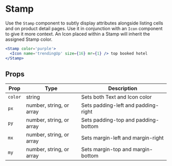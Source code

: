 # Stamp

Use the `Stamp` component to subtly display attributes alongside listing cells and on product detail pages.
Use it in conjunction with an `Icon` component to give it more context.
An Icon placed within a Stamp will inherit the assigned Stamp color.

```.jsx
<Stamp color='purple'>
  <Icon name='trendingUp' size={16} mr={1} /> top booked hotel
</Stamp>
```

## Props

| Prop    | Type                     | Description                         |
| ------- | ------------------------ | ----------------------------------- |
| `color` | string                   | Sets both Text and Icon color       |
| `px`    | number, string, or array | Sets padding-left and padding-right |
| `py`    | number, string, or array | Sets padding-top and padding-bottom |
| `mx`    | number, string, or array | Sets margin-left and margin-right   |
| `my`    | number, string, or array | Sets margin-top and margin-bottom   |
